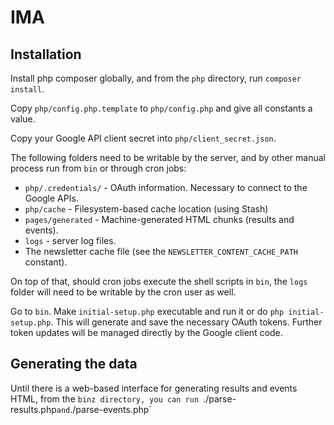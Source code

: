# IMA

## Installation
Install php composer globally, and from the `php` directory, run `composer install`.

Copy `php/config.php.template` to `php/config.php` and give all constants a value.

Copy your Google API client secret into `php/client_secret.json`.

The following folders need to be writable by the server, and by other manual process run from `bin` or through cron jobs:
* `php/.credentials/` - OAuth information. Necessary to connect to the Google APIs.
* `php/cache` - Filesystem-based cache location (using Stash)
* `pages/generated` - Machine-generated HTML chunks (results and events).
* `logs` - server log files.
* The newsletter cache file (see the `NEWSLETTER_CONTENT_CACHE_PATH` constant).


On top of that, should cron jobs execute the shell scripts in `bin`, the `logs` folder will need to be writable by the cron user as well.

Go to `bin`. Make `initial-setup.php` executable and run it or do `php initial-setup.php`. This will generate and save the necessary OAuth tokens.
Further token updates will be managed directly by the Google client code.

## Generating the data
Until there is a web-based interface for generating results and events HTML, from the `binz directory, you can run `./parse-results.php` and `./parse-events.php`